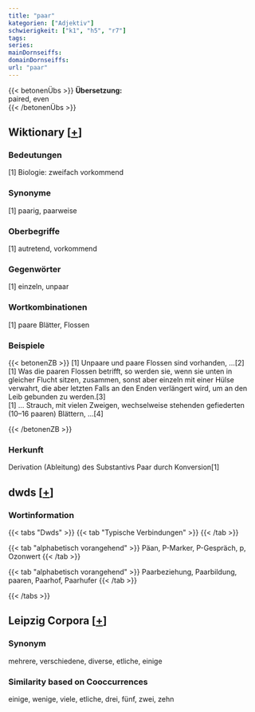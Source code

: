 ```yaml
---
title: "paar"
kategorien: ["Adjektiv"]
schwierigkeit: ["k1", "h5", "r7"]
tags:
series:
mainDornseiffs:
domainDornseiffs:
url: "paar"
---
```


{{< betonenÜbs >}}
**Übersetzung:**  
paired, even  
{{< /betonenÜbs >}}

## Wiktionary [[+](https://de.wiktionary.org/wiki/paar)]

### Bedeutungen
[1] Biologie: zweifach vorkommend  

### Synonyme
[1] paarig, paarweise  

### Oberbegriffe
[1] autretend, vorkommend  

### Gegenwörter
[1] einzeln, unpaar  

### Wortkombinationen
[1] paare Blätter, Flossen  

### Beispiele
{{< betonenZB >}}
[1] Unpaare und paare Flossen sind vorhanden, …[2]  
[1] Was die paaren Flossen betrifft, so werden sie, wenn sie unten in gleicher Flucht sitzen, zusammen, sonst aber einzeln mit einer Hülse verwahrt, die aber letzten Falls an den Enden verlängert wird, um an den Leib gebunden zu werden.[3]  
[1] … Strauch, mit vielen Zweigen, wechselweise stehenden gefiederten (10–16 paaren) Blättern, …[4]  

{{< /betonenZB >}}
### Herkunft
Derivation (Ableitung) des Substantivs Paar durch Konversion[1]  



## dwds [[+](https://www.dwds.de/wb/paar)]

### Wortinformation
{{< tabs "Dwds" >}}
{{< tab "Typische Verbindungen" >}}
{{< /tab >}}

{{< tab "alphabetisch vorangehend" >}}
Päan, P-Marker, P-Gespräch, p, Ozonwert
{{< /tab >}}

{{< tab "alphabetisch vorangehend" >}}
Paarbeziehung, Paarbildung, paaren, Paarhof, Paarhufer
{{< /tab >}}

{{< /tabs >}}

## Leipzig Corpora [[+](https://corpora.uni-leipzig.de/en/res?word=paar&corpusId=deu_newscrawl-public_2018)]


### Synonym
mehrere, verschiedene, diverse, etliche, einige


### Similarity based on Cooccurrences
einige, wenige, viele, etliche, drei, fünf, zwei, zehn

